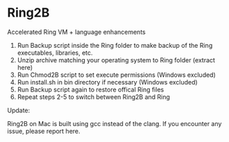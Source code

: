 # Ring2B

Accelerated Ring VM + language enhancements

1. Run Backup script inside the Ring folder to make backup of the Ring executables, libraries, etc.
2. Unzip archive matching your operating system to Ring folder (extract here)
3. Run Chmod2B script to set execute permissions (Windows excluded)
4. Run install.sh in bin directory if necessary (Windows excluded)
5. Run Backup script again to restore offical Ring files
6. Repeat steps 2-5 to switch between Ring2B and Ring

Update:

Ring2B on Mac is built using gcc instead of the clang. If you encounter any issue, please report here.
